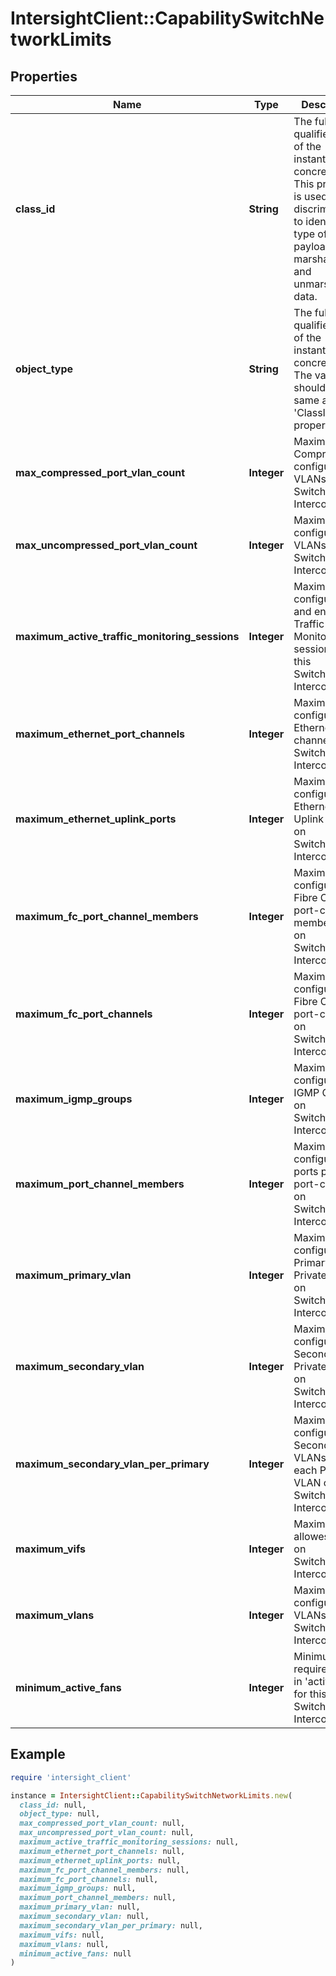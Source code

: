 # IntersightClient::CapabilitySwitchNetworkLimits

## Properties

| Name | Type | Description | Notes |
| ---- | ---- | ----------- | ----- |
| **class_id** | **String** | The fully-qualified name of the instantiated, concrete type. This property is used as a discriminator to identify the type of the payload when marshaling and unmarshaling data. | [default to &#39;capability.SwitchNetworkLimits&#39;] |
| **object_type** | **String** | The fully-qualified name of the instantiated, concrete type. The value should be the same as the &#39;ClassId&#39; property. | [default to &#39;capability.SwitchNetworkLimits&#39;] |
| **max_compressed_port_vlan_count** | **Integer** | Maximum Compressed configurable VLANs on Switch/Fabric-Interconnect. | [optional] |
| **max_uncompressed_port_vlan_count** | **Integer** | Maximum configurable VLANs on Switch/Fabric-Interconnect. | [optional] |
| **maximum_active_traffic_monitoring_sessions** | **Integer** | Maximum configured and enabled Traffic Monitoring sessions on this Switch/Fabric-Interconnect. | [optional] |
| **maximum_ethernet_port_channels** | **Integer** | Maximum configurable Ethernet port-channels on Switch/Fabric-Interconnect. | [optional] |
| **maximum_ethernet_uplink_ports** | **Integer** | Maximum configurable Ethernet Uplink ports on Switch/Fabric-Interconnect. | [optional] |
| **maximum_fc_port_channel_members** | **Integer** | Maximum configurable Fibre Channel port-channel member ports on Switch/Fabric-Interconnect. | [optional] |
| **maximum_fc_port_channels** | **Integer** | Maximum configurable Fibre Channel port-channels on Switch/Fabric-Interconnect. | [optional] |
| **maximum_igmp_groups** | **Integer** | Maximum configurable IGMP Groups on Switch/Fabric-Interconnect. | [optional] |
| **maximum_port_channel_members** | **Integer** | Maximum configurable ports per each port-channel on Switch/Fabric-Interconnect. | [optional] |
| **maximum_primary_vlan** | **Integer** | Maximum configurable Primary Private VLANs on Switch/Fabric-Interconnect. | [optional] |
| **maximum_secondary_vlan** | **Integer** | Maximum configurable Secondary Private VLANs on Switch/Fabric-Interconnect. | [optional] |
| **maximum_secondary_vlan_per_primary** | **Integer** | Maximum configurable Secondary VLANs per each Primary VLAN on Switch/Fabric-Interconnect. | [optional] |
| **maximum_vifs** | **Integer** | Maximum allowes VIFs on Switch/Fabric-Interconnect. | [optional] |
| **maximum_vlans** | **Integer** | Maximum configurable VLANs on Switch/Fabric-Interconnect. | [optional] |
| **minimum_active_fans** | **Integer** | Minimum required fans in &#39;active&#39; state for this Switch/Fabric-Interconnect. | [optional] |

## Example

```ruby
require 'intersight_client'

instance = IntersightClient::CapabilitySwitchNetworkLimits.new(
  class_id: null,
  object_type: null,
  max_compressed_port_vlan_count: null,
  max_uncompressed_port_vlan_count: null,
  maximum_active_traffic_monitoring_sessions: null,
  maximum_ethernet_port_channels: null,
  maximum_ethernet_uplink_ports: null,
  maximum_fc_port_channel_members: null,
  maximum_fc_port_channels: null,
  maximum_igmp_groups: null,
  maximum_port_channel_members: null,
  maximum_primary_vlan: null,
  maximum_secondary_vlan: null,
  maximum_secondary_vlan_per_primary: null,
  maximum_vifs: null,
  maximum_vlans: null,
  minimum_active_fans: null
)
```

